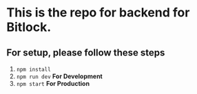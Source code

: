 # This is the repo for backend for Bitlock.
## For setup, please follow these steps
1. `npm install`
2. `npm run dev` **For Development**
2. `npm start` **For Production**

